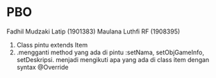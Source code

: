 # PBO
Fadhil Mudzaki Latip (1901383)
Maulana Luthfi RF (1908395)
1. Class pintu extends Item
2. .mengganti method yang ada di pintu :setNama, setObjGameInfo, setDeskripsi. menjadi mengikuti apa yang ada di class item
  dengan syntax @Override

